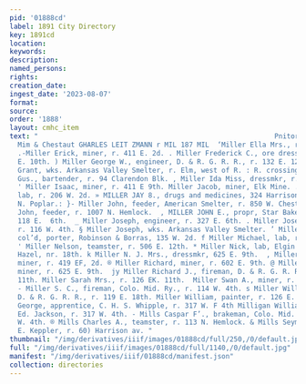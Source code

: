 ```yaml
---
pid: '01888cd'
label: 1891 City Directory
key: 1891cd
location: 
keywords: 
description: 
named_persons: 
rights: 
creation_date: 
ingest_date: '2023-08-07'
format: 
source: 
order: '1888'
layout: cmhc_item
text: "                                                          Pnitor Av” coca.
  Mim & Chestaut GHARLES LEIT ZMANN r MIL 187 MIL  ‘Miller Ella Mrs., r. 220 E. 8th.
  .-Miller Erick, miner, r. 411 E. 2d. . Miller Frederick C., ore dresser, r. 125
  E. 10th. ) Miller George W., engineer, D. & R. G. R. R., r. 132 E. 12th. | Miller
  Grant, wks. Arkansas Valley Smelter, r. Elm, west of R. : R. crossing. ® Miller
  Gus., bartender, r. 94 Clarendon Blk. , Miller Ida Miss, dressmkr, r. 122 EK. 4th.
  ' Miller Isaac, miner, r. 411 E 9th. Miller Jacob, miner, Elk Mine. .- Miller James,
  lab, r. 206 W. 2d. » MILLER JAY 8., drugs and medicines, 324 Harrison av, r. 1101
  N. Poplar.: }- Miller John, feeder, American Smelter, r. 850 W. Chestnut. ® Miller
  John, feeder, r. 1007 N. Hemlock.  , MILLER JOHN E., propr, Star Bakery and Grocery,
  118 E.  6th.  _ Miller Joseph, engineer, r. 327 E. 6th. . Miller Joseph, miner,
  r. 116 W. 4th. § Miller Joseph, wks. Arkansas Valley Smelter. ’ Miller Lincoln,
  col’d, porter, Robinson & Borras, 135 W. 2d. f Miller Michael, lab, r. 523 W. Chestnut.
  ' Miller Nelson, teamster, r. 506 E. 12th. * Miller Nick, lab, Elgin Smelter, r.
  Hazel, nr. 18th. k Miller N. J. Mrs., dressmkr, 625 E. 9th.  , Miller Peter A.,
  miner, r. 419 EF, 2d. ® Miller Richard, miner, r. 602 E. 9th. @ Miller Richard H.,
  miner, r. 625 E. 9th.  jy Miller Richard J., fireman, D. & R. G. R. R., r. 126 EH.
  11th. Miller Sarah Mrs., r. 126 EK. 11th.  Miller Swan A., miner, r. 411 EH. 2d.
  - Miller S. C., fireman, Colo. Mid. Ry., r. 114 W. 4th. s Miller William, engineer,
  D. & R. G. R. R., r. 119 E. 18th. Miller William, painter, r. 126 E. 3d.  . Milligan
  George, apprentice, C. H. S. Whipple, r. 317 W. F 4th Milligan William, tailor,
  Ed. Jackson, r. 317 W. 4th. - Mills Caspar F’., brakeman, Colo. Mid. Ry., bds. 228
  W. 4th. ® Mills Charles A., teamster, r. 113 N. Hemlock. & Mills Seymour, driver,
  E. Keppler, r. 60) Harrison av. "
thumbnail: "/img/derivatives/iiif/images/01888cd/full/250,/0/default.jpg"
full: "/img/derivatives/iiif/images/01888cd/full/1140,/0/default.jpg"
manifest: "/img/derivatives/iiif/01888cd/manifest.json"
collection: directories
---
```

